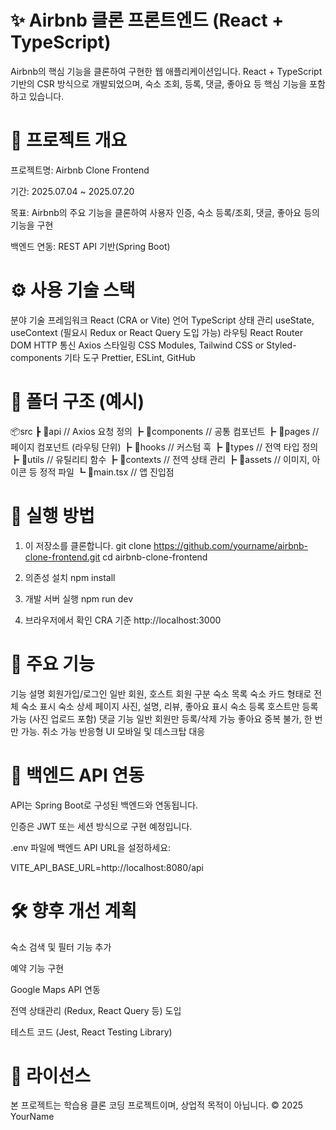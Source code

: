 # ✨ Airbnb 클론 프론트엔드 (React + TypeScript)
Airbnb의 핵심 기능을 클론하여 구현한 웹 애플리케이션입니다. React + TypeScript 기반의 CSR 방식으로 개발되었으며, 숙소 조회, 등록, 댓글, 좋아요 등 핵심 기능을 포함하고 있습니다.

# 📌 프로젝트 개요
프로젝트명: Airbnb Clone Frontend

기간: 2025.07.04 ~ 2025.07.20

목표: Airbnb의 주요 기능을 클론하여 사용자 인증, 숙소 등록/조회, 댓글, 좋아요 등의 기능을 구현

백엔드 연동: REST API 기반(Spring Boot)

# ⚙️ 사용 기술 스택
분야 기술
프레임워크 React (CRA or Vite)
언어 TypeScript
상태 관리 useState, useContext (필요시 Redux or React Query 도입 가능)
라우팅 React Router DOM
HTTP 통신 Axios
스타일링 CSS Modules, Tailwind CSS or Styled-components
기타 도구 Prettier, ESLint, GitHub

# 📁 폴더 구조 (예시)
📦src
┣ 📂api // Axios 요청 정의
┣ 📂components // 공통 컴포넌트
┣ 📂pages // 페이지 컴포넌트 (라우팅 단위)
┣ 📂hooks // 커스텀 훅
┣ 📂types // 전역 타입 정의
┣ 📂utils // 유틸리티 함수
┣ 📂contexts // 전역 상태 관리
┣ 📂assets // 이미지, 아이콘 등 정적 파일
┗ 📜main.tsx // 앱 진입점

# 🚀 실행 방법
1. 이 저장소를 클론합니다.
git clone https://github.com/yourname/airbnb-clone-frontend.git
cd airbnb-clone-frontend

2. 의존성 설치
npm install

3. 개발 서버 실행
npm run dev

4. 브라우저에서 확인
CRA 기준 http://localhost:3000

# 🧩 주요 기능
기능 설명
회원가입/로그인 일반 회원, 호스트 회원 구분
숙소 목록 숙소 카드 형태로 전체 숙소 표시
숙소 상세 페이지 사진, 설명, 리뷰, 좋아요 표시
숙소 등록 호스트만 등록 가능 (사진 업로드 포함)
댓글 기능 일반 회원만 등록/삭제 가능
좋아요 중복 불가, 한 번만 가능. 취소 가능
반응형 UI 모바일 및 데스크탑 대응

# 🔐 백엔드 API 연동
API는 Spring Boot로 구성된 백엔드와 연동됩니다.

인증은 JWT 또는 세션 방식으로 구현 예정입니다.

.env 파일에 백엔드 API URL을 설정하세요:

VITE_API_BASE_URL=http://localhost:8080/api

# 🛠️ 향후 개선 계획
숙소 검색 및 필터 기능 추가

예약 기능 구현

Google Maps API 연동

전역 상태관리 (Redux, React Query 등) 도입

테스트 코드 (Jest, React Testing Library)

# 📄 라이선스
본 프로젝트는 학습용 클론 코딩 프로젝트이며, 상업적 목적이 아닙니다.
© 2025 YourName
